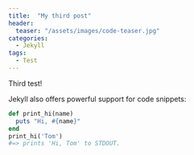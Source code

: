 ```yaml
---
title:  "My third post"
header:
  teaser: "/assets/images/code-teaser.jpg"
categories: 
  - Jekyll
tags:
  - Test
---
```


Third test!

Jekyll also offers powerful support for code snippets:

```ruby
def print_hi(name)
  puts "Hi, #{name}"
end
print_hi('Tom')
#=> prints 'Hi, Tom' to STDOUT.
```
